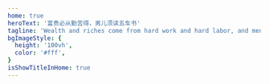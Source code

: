 ```yaml
---
home: true
heroText: '富贵必从勤苦得，男儿须读五车书'
tagline: 'Wealth and riches come from hard work and hard labor, and men must learn from books.'
bgImageStyle: {
  height: '100vh',
  color: '#fff',
}
isShowTitleInHome: true 
---
```


<!-- 首页内容 -->

